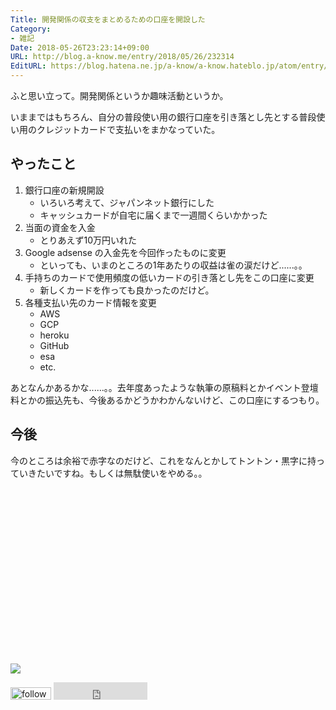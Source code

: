 ```yaml
---
Title: 開発関係の収支をまとめるための口座を開設した
Category:
- 雑記
Date: 2018-05-26T23:23:14+09:00
URL: http://blog.a-know.me/entry/2018/05/26/232314
EditURL: https://blog.hatena.ne.jp/a-know/a-know.hateblo.jp/atom/entry/17391345971648233939
---
```


ふと思い立って。開発関係というか趣味活動というか。


いままではもちろん、自分の普段使い用の銀行口座を引き落とし先とする普段使い用のクレジットカードで支払いをまかなっていた。



<!-- more -->



## やったこと

1. 銀行口座の新規開設
    - いろいろ考えて、ジャパンネット銀行にした
    - キャッシュカードが自宅に届くまで一週間くらいかかった
1. 当面の資金を入金
    - とりあえず10万円いれた
1. Google adsense の入金先を今回作ったものに変更
    - といっても、いまのところの1年あたりの収益は雀の涙だけど......。。
1. 手持ちのカードで使用頻度の低いカードの引き落とし先をこの口座に変更
    - 新しくカードを作っても良かったのだけど。
1. 各種支払い先のカード情報を変更
    - AWS
    - GCP
    - heroku
    - GitHub
    - esa
    - etc.

あとなんかあるかな......。。去年度あったような執筆の原稿料とかイベント登壇料とかの振込先も、今後あるかどうかわかんないけど、この口座にするつもり。

## 今後
今のところは余裕で赤字なのだけど、これをなんとかしてトントン・黒字に持っていきたいですね。もしくは無駄使いをやめる。。

<div>
<br>
<script async src="//pagead2.googlesyndication.com/pagead/js/adsbygoogle.js"></script>
<!-- article-bottom2 -->
<ins class="adsbygoogle"
     style="display:inline-block;width:300px;height:250px"
     data-ad-client="ca-pub-3463034538369189"
     data-ad-slot="5274552934"></ins>
<script>
(adsbygoogle = window.adsbygoogle || []).push({});
</script>

<a href="http://bit.ly/grass-graph" target='blank' rel="nofollow"><img src="https://cdn-ak.f.st-hatena.com/images/fotolife/a/a-know/20170405/20170405220342.png"></a>
<br>
</div>

<div>
<a href='http://cloud.feedly.com/#subscription%2Ffeed%2Fhttp%3A%2F%2Fblog.a-know.me%2Ffeed'  target='blank'><img id='feedlyFollow' src='http://s3.feedly.com/img/follows/feedly-follow-rectangle-volume-small_2x.png' alt='follow us in feedly' width='65' height='20'></a>



<iframe src="http://blog.hatena.ne.jp/a-know/a-know.hateblo.jp/subscribe/iframe" allowtransparency="true" frameborder="0" scrolling="no" width="150" height="28"></iframe>
</div>
